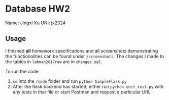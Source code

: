 # Database HW2
Name: Jingxi Xu
UNI: jx2324

## Usage 
I finished **all** homework specifications and all screenshots demonstrating the functionalities can be found under `/screenshots`. The changes I made to the tables in `lahman2017raw` are in `changes.sql`.

To run the code:
1. `cd` into the `/code` folder and run `python SimpleFlask.py`
2. After the flask backend has started, either run `python unit_test.py` with any tests in that file or start Postman and request a particular URL
